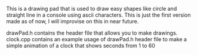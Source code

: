 This is a drawing pad that is used to draw easy shapes like circle and straight line in a console using ascii characters. 
This is just the first version made as of now, I will improvise on this in near future.

drawPad.h contains the header file that allows you to make drawings.
clock.cpp contains an example usage of drawPad.h header file to make a simple animation of a clock that shows seconds from 1 to 60
